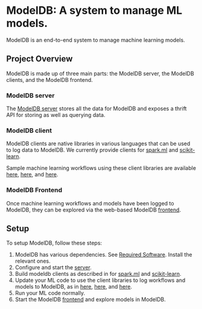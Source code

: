 # ModelDB: A system to manage ML models.

ModelDB is an end-to-end system to manage machine learning models.

## Project Overview

ModelDB is made up of three main parts: the ModelDB server, the ModelDB clients, and the ModelDB frontend. 

### ModelDB server 
The [ModelDB server](server) stores all the data for ModelDB and exposes a thrift API for storing as well as querying data.

### ModelDB client
ModelDB clients are native libraries in various languages that can be used to log data to ModelDB. We currently provide clients for [spark.ml](client/scala/libs/spark.ml) and [scikit-learn](client/python).

Sample machine learning workflows using these client libraries are available [here](client/scala/libs/spark.ml/src/main/scala-2.11/edu/mit/csail/db/ml/modeldb/sample), [here](client/scala/libs/spark.ml/src/main/scala-2.11/edu/mit/csail/db/ml/modeldb/evaluation), and [here](client/python/samples).

### ModelDB Frontend

Once machine learning workflows and models have been logged to ModelDB, they can be explored via the web-based ModelDB [frontend](frontend).

## Setup

To setup ModelDB, follow these steps:

1. ModelDB has various dependencies. See [Required Software](docs/required_software.md). Install the relevant ones.
2. Configure and start the [server](server).
3. Build modeldb clients as described in for [spark.ml](client/scala/libs/spark.ml) and [scikit-learn](client/python).
4. Update your ML code to use the client libraries to log workflows and models to ModelDB, as in [here](client/scala/libs/spark.ml/src/main/scala-2.11/edu/mit/csail/db/ml/modeldb/sample), [here](client/scala/libs/spark.ml/src/main/scala-2.11/edu/mit/csail/db/ml/modeldb/evaluation), and [here](client/python/samples).
5. Run your ML code normally.
6. Start the ModelDB [frontend](frontend) and explore models in ModelDB.
